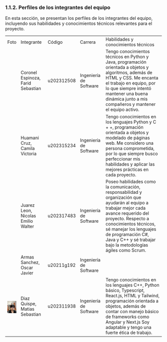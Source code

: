 ### 1.1.2. Perfiles de los integrantes del equipo ###

En esta sección, se presentan los perfiles de los integrantes del equipo, incluyendo sus habilidades y conocimientos técnicos relevantes para el proyecto.

<table>
    <tr>
        <td> Foto </td>
        <td> Integrante </td>
        <td> Código </td>
        <td> Carrera </td>
        <td> Habilidades y conocimientos técnicos </td>
    </tr>
    <tr>
        <td>  </td>
        <td>Coronel Espinoza, Farid Sebastian</td>
        <td>u202312508</td>
        <td> Ingeniería de Software </td>
        <td> Tengo conocimientos técnicos en Python y Java, programación orientada a objetos y algoritmos, además de HTML y CSS. Me encanta el trabajo en equipo, por lo que siempre intentó mantener una buena dinámica junto a mis compañeros y mantener el equipo activo. </td>
    </tr>
    <tr>
        <td>  </td>
        <td>Huamani Cruz, Camila Victoria</td>
        <td>u202315234</td>
        <td> Ingeniería de Software </td>
        <td>Tengo conocimientos en los lenguajes Python y C + +, programación orientada a objetos y modelado de páginas web. Me considero una persona comprometida, por lo que siempre busco perfeccionar mis habilidades y aplicar las mejores prácticas en cada proyecto.</td>
    </tr>
    <tr>
        <td>  </td>
        <td>Juarez Leon, Nicolas Emilio Walter</td>
        <td>u202317483</td>
        <td> Ingeniería de Software </td>
        <td>Poseo habilidades como la comunicación, responsabilidad y organización que ayudarán al equipo a trabajar mejor cada avance requerido del proyecto. Respecto a conocimientos técnicos, sé manejar los lenguajes de programación C#, Java y C++ y sé trabajar bajo la metodologías ágiles como Scrum.</td>
    </tr>
    <tr>
        <td>  </td>
        <td>Armas Sanchez, Oscar Javier</td>
        <td>u20211g192</td>
        <td> Ingeniería de Software </td>
        <td> </td>
    </tr>
    <tr>
        <td><img src="../../assets/images/chapter-01/Integrantes-5.jpg" alt="Integrante5" style="max-height:40px; display:block; margin:6px auto 0;">  </td>
        <td>Diaz Quispe, Matias Sebastian</td>
        <td>u202311938</td>
        <td> Ingeniería de Software </td>
        <td>Tengo conocimientos en los lenguajes C++, Python básico, Typescript, React.js, HTML y Tailwind, programación orientada a objetos, además de contar con manejo básico de frameworks como Angular y Next.js Soy adaptable y tengo una fuerte ética de trabajo.</td>
    </tr>
</table>
